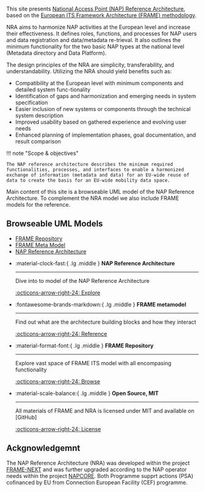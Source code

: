 This site presents [National Access Point (NAP) Reference Architecture](uml/nap_architecture.md), based on the [European ITS Framework Architecture (FRAME) methodology](frame.md).

NRA aims to harmonize NAP activities at the European level and increase their effectiveness. It defines roles, functions, and processes for NAP users and data registration and data/metadata re-trieval. It also outlines the minimum functionality for the two basic NAP types at the national level (Metadata directory and Data Platform).

The design principles of the NRA are simplicity, transferability, and understandability. Utilizing the NRA should yield benefits such as:

- Compatibility at the European level with minimum components and detailed system func-tionality
- Identification of gaps and harmonization and emerging needs in system specification
- Easier inclusion of new systems or components through the technical system description
- Improved usability based on gathered experience and evolving user needs
- Enhanced planning of implementation phases, goal documentation, and result comparison

!!! note "Scope & objectives"
	
	The NAP reference architecture describes the minimum required functionalities, processes, and interfaces to enable a harmonized exchange of information (metadata and data) for an EU-wide reuse of data to create the basis for an EU-wide mobility data space.

Main content of this site is a browseable UML model of the NAP Reference Architecture. To complement the NRA model we also include FRAME models for the reference. 

## Browseable UML Models

- [FRAME Repository](uml/frame_repository.md)
- [FRAME Meta Model](uml/frame_metamodel.md)
- [NAP Reference Architecture]()

<div class="grid cards" markdown>

-   :material-clock-fast:{ .lg .middle } __NAP Reference Architecture__

    ---

    Dive into to model of the NAP Reference Architecture

    [:octicons-arrow-right-24: Explore](uml/nap_architecture.md)

-   :fontawesome-brands-markdown:{ .lg .middle } __FRAME metamodel__

    ---

    Find out what are the architecture building blocks and how they interact

    [:octicons-arrow-right-24: Reference](#)

-   :material-format-font:{ .lg .middle } __FRAME Repository__

    ---

    Explore vast space of FRAME ITS model with all encompasing functionality

    [:octicons-arrow-right-24: Browse](#)

-   :material-scale-balance:{ .lg .middle } __Open Source, MIT__

    ---

    All materials of FRAME and NRA is licensed under MIT and available on [GitHub]

    [:octicons-arrow-right-24: License](https://mit-license.org/)

</div>

## Ackgnowledgemnt

The NAP Reference Architecture (NRA) was developed within the project [FRAME-NEXT](https://frame-next.eu/) and was further upgraded according to the NAP operator needs within the project [NAPCORE](https://napcore.eu/). Both Programme supprt actions (PSA) cofinanced by EU from Connection European Facility (CEF) programme.